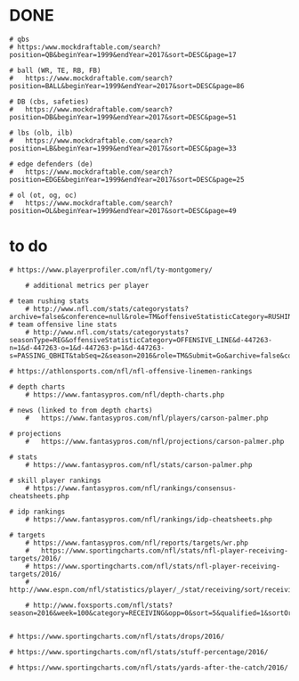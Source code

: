 # DONE
	# qbs
	# https:/www.mockdraftable.com/search?position=QB&beginYear=1999&endYear=2017&sort=DESC&page=17

	# ball (WR, TE, RB, FB)
	# 	https://www.mockdraftable.com/search?position=BALL&beginYear=1999&endYear=2017&sort=DESC&page=86

	# DB (cbs, safeties)
	# 	https://www.mockdraftable.com/search?position=DB&beginYear=1999&endYear=2017&sort=DESC&page=51

	# lbs (olb, ilb)
	# 	https://www.mockdraftable.com/search?position=LB&beginYear=1999&endYear=2017&sort=DESC&page=33

	# edge defenders (de)
	# 	https://www.mockdraftable.com/search?position=EDGE&beginYear=1999&endYear=2017&sort=DESC&page=25

	# ol (ot, og, oc)
	# 	https://www.mockdraftable.com/search?position=OL&beginYear=1999&endYear=2017&sort=DESC&page=49

# to do
	# https://www.playerprofiler.com/nfl/ty-montgomery/

		# additional metrics per player

	# team rushing stats
		# http://www.nfl.com/stats/categorystats?archive=false&conference=null&role=TM&offensiveStatisticCategory=RUSHING&defensiveStatisticCategory=null&season=2016&seasonType=REG&tabSeq=2&qualified=false&Submit=Go
	# team offensive line stats
		# http://www.nfl.com/stats/categorystats?seasonType=REG&offensiveStatisticCategory=OFFENSIVE_LINE&d-447263-n=1&d-447263-o=1&d-447263-p=1&d-447263-s=PASSING_QBHIT&tabSeq=2&season=2016&role=TM&Submit=Go&archive=false&conference=null&defensiveStatisticCategory=null&qualified=false

	# https://athlonsports.com/nfl/nfl-offensive-linemen-rankings
	
	# depth charts
		# https://www.fantasypros.com/nfl/depth-charts.php

	# news (linked to from depth charts)
		# 	https://www.fantasypros.com/nfl/players/carson-palmer.php

	# projections 
		# 	https://www.fantasypros.com/nfl/projections/carson-palmer.php

	# stats
		# https://www.fantasypros.com/nfl/stats/carson-palmer.php

	# skill player rankings
		# https://www.fantasypros.com/nfl/rankings/consensus-cheatsheets.php

	# idp rankings
		# https://www.fantasypros.com/nfl/rankings/idp-cheatsheets.php

	# targets
		# https://www.fantasypros.com/nfl/reports/targets/wr.php
		# 	https://www.sportingcharts.com/nfl/stats/nfl-player-receiving-targets/2016/
		# https://www.sportingcharts.com/nfl/stats/nfl-player-receiving-targets/2016/
		# http://www.espn.com/nfl/statistics/player/_/stat/receiving/sort/receivingYardsAfterCatch

		# http://www.foxsports.com/nfl/stats?season=2016&week=100&category=RECEIVING&opp=0&sort=5&qualified=1&sortOrder=0&page=2


	# https://www.sportingcharts.com/nfl/stats/drops/2016/

	# https://www.sportingcharts.com/nfl/stats/stuff-percentage/2016/

	# https://www.sportingcharts.com/nfl/stats/yards-after-the-catch/2016/
